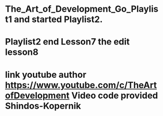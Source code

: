 # The_Art_of_Development_Go_Playlist1 and started Playlist2.
# Playlist2 end Lesson7 the edit lesson8
# link youtube author https://www.youtube.com/c/TheArtofDevelopment Video code provided Shindos-Kopernik
